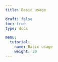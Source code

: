```yaml
---
title: Basic usage

draft: false
toc: true
type: docs

menu:
  tutorial:
    name: Basic usage
    weight: 20
---
```

